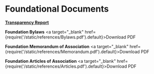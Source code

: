 # Foundational Documents

[**Transparency Report**](/transparency)

**Foundation Bylaws** <a target="\_blank" href={require('/static/references/Bylaws.pdf').default}>Download PDF</a>

**Foundation Memorandum of Association** <a target="\_blank" href={require('/static/references/Memorandum.pdf').default}>Download PDF</a>

**Foundation Articles of Association** <a target="\_blank" href={require('/static/references/Articles.pdf').default}>Download PDF</a>
